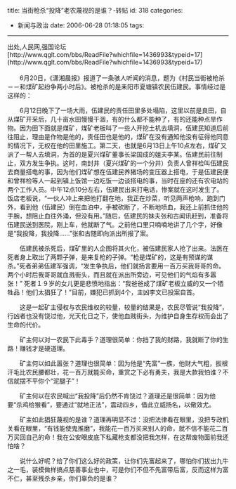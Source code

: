 title: 当街枪杀“投降”老农蔑视的是谁？-转贴
id: 318
categories:
  - 新闻与政治
date: 2006-06-28 01:18:05
tags:
---

<div id="msgcns!9697D6160EFEBC17!876" class="bvMsg"><div>出处,人民网,强国论坛</div>
<div>[http://www.qglt.com/bbs/ReadFile?whichfile=1436993&amp;typeid=17](http://www.qglt.com/bbs/ReadFile?whichfile=1436993&amp;typeid=17)</div>
<div> </div>
<div>　　6月20日，《潇湘晨报》报道了一条骇人听闻的消息，题为《村民当街被枪杀－－和煤矿起纷争两小时后》。被枪杀的是耒阳市夏塘镇农民伍建民。事情经过是这样的： 

　　6月12日晚下了一场大雨，伍建民的责任田里多处塌陷，这里以前是良田，自从煤矿开采后，几十亩水田慢慢干涸，有的什么都不能种了，有的还能种点旱作物。因为田下面就是煤矿，煤矿老板叫了一些人开挖土机去填洞，伍建民知道后前往阻止，理由是作物是他的，责任田也是他的，煤矿在没有通知他没有征得他同意的情况下，无权在他的田里施工。第二天，也就是6月13日上午10点左右，煤矿又派了一帮人去填洞，为首的是夏兴煤矿董事长梁国成的姐夫李某。伍建民前往制止，双方发生争执。这时，南封井（夏兴煤矿的一个分井）负责人曾祥检叫伍建民去商量搭电的事，因为他们煤矿想在伍建民养猪场的变压器上搭电，于是伍建民便和曾祥检等人一起到镇上饭馆一边吃饭一边谈搭电的事，当时在座的还有农电站的两个工作人员。中午12点10分左右，伍建民出来打电话，惨案就在这时发生了。饭店老板说，“一伙人冲上来把他打翻在地，我正在炒菜，听见两声枪响，跑到门外，看到他（伍建民）倒在血泊中，手被砍断了，不断地喷血，我还上前抓住他的手腕，想阻止血往外涌，但没有用。”随后，伍建民的妹夫张和古闻讯赶到，准备将伍建民送到医院，刚上车，他就断了气。之前他口里只喃喃地讲了几个字，好像是“我投降，我投降……”张和古随即向派出所报了案。 

　　伍建民被杀死后，煤矿里的人企图将其火化，被伍建民家人抢了出来。法医在死者身上取出了两颗子弹，是来复枪的子弹。“枪是煤矿的，这是有预谋的谋杀。”死者弟弟伍建军强调，“发生争执后，他们就扬言要用一百万买我哥哥的命。两个小时后我哥哥就血溅街头，而且就在派出所旁边，可见他们的气焰有多嚣张！” 死者１９岁的女儿更是悲愤地指出：“我爸爸成了煤矿老板立威的又一个牺牲品！他们太猖狂了！”目前，嫌犯已抓到4个，主凶李文已投案自首。 

　　这是一起矿主侵权与农民维权的较量，较量的结果是，农民尽管说“我投降”，行凶者也没有饶过他，光天化日之下，使他血贱街头，为维护自身生存权而会出了生命的代价。 

　　矿主何以对一农民下此毒手？道理很简单：你挡了我的财路，我就断了你的生路！赚钱才是硬道理。 

　　矿主何以如此嚣张？道理也很简单：因为他是“先富”一族，他财大气粗，拔根汗毛比农民腰都壮，花一百万就能买命，重赏之下必有勇夫，我是大款我怕谁？不信就摆不平你个“泥腿子”！ 

　　矿主何以在农民喊出“我投降”后仍然不肯饶过？道理还是很简单：因为他要“杀鸡给猴看”，要通过“就地正法”，震动四乡，借此立威扬名，以儆效尤。 

　　矿主如此猖狂蔑视的是谁？道理再明显不过：没把法律看在眼里，没把专政机关看在眼里，“有钱能使鬼推磨”，我能花一百万买来别人的命，就不信不能花二百万买回自己的命！我在公安眼皮底下私藏枪支都没把我怎样，在这帮废物面前我还怕啥？ 

　　说什么好呢？给了你们这么好的政策，让你们先富起来了，哪怕你们拔出九牛之一毛，装模做样搞点慈善事业也中，可是你们不但不先富带后富，反而这样为富不仁，甚至残杀乡亲，你们辜负的是谁？</div></div>